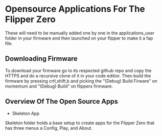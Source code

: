 # Opensource Applications For The Flipper Zero

These will need to be manually added one by one in the applications_user folder in your firmware and then launched on your flipper to make it a fap file.

## Downloading Firmware

To download your firmware go to its respected github repo and copy the HTTPS and do a recursive clone of it in your code editior. Then build the firmware by pressing crtl,shift,b and picking the "(Debug) Build Firware" on momentum and "(Debug) Build" on flippers firmware.

## Overview Of The Open Source Apps

* Skeleton App

Skeleton folder holds a base setup to create apps for the Flipper Zero that has three menus a Config, Play, and About.
